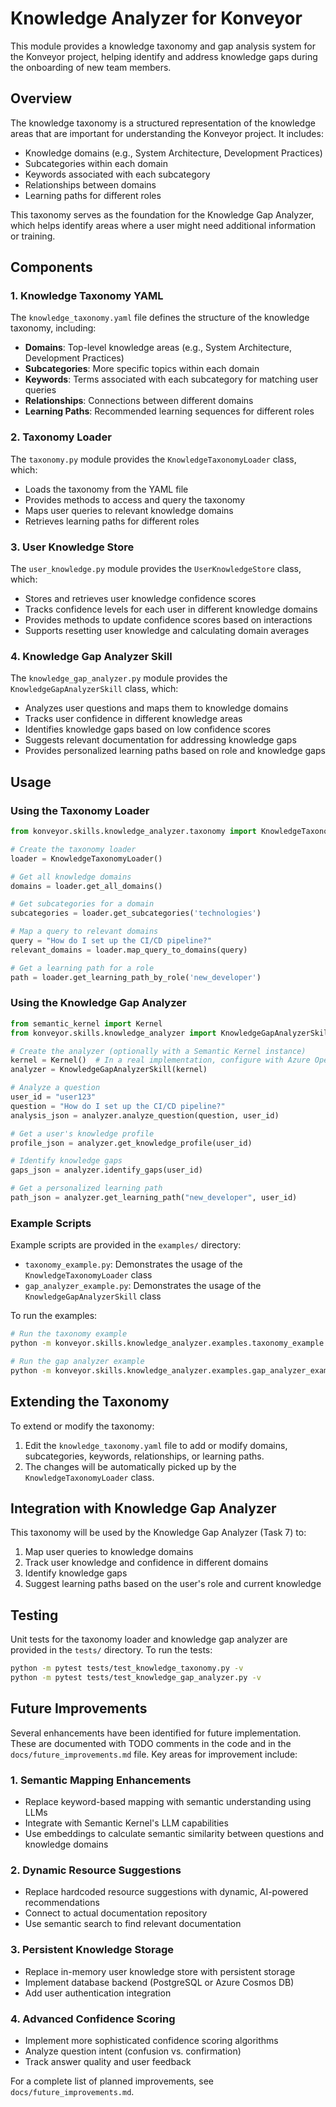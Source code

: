 # Knowledge Analyzer for Konveyor

This module provides a knowledge taxonomy and gap analysis system for the Konveyor project, helping identify and address knowledge gaps during the onboarding of new team members.

## Overview

The knowledge taxonomy is a structured representation of the knowledge areas that are important for understanding the Konveyor project. It includes:

- Knowledge domains (e.g., System Architecture, Development Practices)
- Subcategories within each domain
- Keywords associated with each subcategory
- Relationships between domains
- Learning paths for different roles

This taxonomy serves as the foundation for the Knowledge Gap Analyzer, which helps identify areas where a user might need additional information or training.

## Components

### 1. Knowledge Taxonomy YAML

The `knowledge_taxonomy.yaml` file defines the structure of the knowledge taxonomy, including:

- **Domains**: Top-level knowledge areas (e.g., System Architecture, Development Practices)
- **Subcategories**: More specific topics within each domain
- **Keywords**: Terms associated with each subcategory for matching user queries
- **Relationships**: Connections between different domains
- **Learning Paths**: Recommended learning sequences for different roles

### 2. Taxonomy Loader

The `taxonomy.py` module provides the `KnowledgeTaxonomyLoader` class, which:

- Loads the taxonomy from the YAML file
- Provides methods to access and query the taxonomy
- Maps user queries to relevant knowledge domains
- Retrieves learning paths for different roles

### 3. User Knowledge Store

The `user_knowledge.py` module provides the `UserKnowledgeStore` class, which:

- Stores and retrieves user knowledge confidence scores
- Tracks confidence levels for each user in different knowledge domains
- Provides methods to update confidence scores based on interactions
- Supports resetting user knowledge and calculating domain averages

### 4. Knowledge Gap Analyzer Skill

The `knowledge_gap_analyzer.py` module provides the `KnowledgeGapAnalyzerSkill` class, which:

- Analyzes user questions and maps them to knowledge domains
- Tracks user confidence in different knowledge areas
- Identifies knowledge gaps based on low confidence scores
- Suggests relevant documentation for addressing knowledge gaps
- Provides personalized learning paths based on role and knowledge gaps

## Usage

### Using the Taxonomy Loader

```python
from konveyor.skills.knowledge_analyzer.taxonomy import KnowledgeTaxonomyLoader

# Create the taxonomy loader
loader = KnowledgeTaxonomyLoader()

# Get all knowledge domains
domains = loader.get_all_domains()

# Get subcategories for a domain
subcategories = loader.get_subcategories('technologies')

# Map a query to relevant domains
query = "How do I set up the CI/CD pipeline?"
relevant_domains = loader.map_query_to_domains(query)

# Get a learning path for a role
path = loader.get_learning_path_by_role('new_developer')
```

### Using the Knowledge Gap Analyzer

```python
from semantic_kernel import Kernel
from konveyor.skills.knowledge_analyzer import KnowledgeGapAnalyzerSkill

# Create the analyzer (optionally with a Semantic Kernel instance)
kernel = Kernel()  # In a real implementation, configure with Azure OpenAI
analyzer = KnowledgeGapAnalyzerSkill(kernel)

# Analyze a question
user_id = "user123"
question = "How do I set up the CI/CD pipeline?"
analysis_json = analyzer.analyze_question(question, user_id)

# Get a user's knowledge profile
profile_json = analyzer.get_knowledge_profile(user_id)

# Identify knowledge gaps
gaps_json = analyzer.identify_gaps(user_id)

# Get a personalized learning path
path_json = analyzer.get_learning_path("new_developer", user_id)
```

### Example Scripts

Example scripts are provided in the `examples/` directory:

- `taxonomy_example.py`: Demonstrates the usage of the `KnowledgeTaxonomyLoader` class
- `gap_analyzer_example.py`: Demonstrates the usage of the `KnowledgeGapAnalyzerSkill` class

To run the examples:

```bash
# Run the taxonomy example
python -m konveyor.skills.knowledge_analyzer.examples.taxonomy_example

# Run the gap analyzer example
python -m konveyor.skills.knowledge_analyzer.examples.gap_analyzer_example
```

## Extending the Taxonomy

To extend or modify the taxonomy:

1. Edit the `knowledge_taxonomy.yaml` file to add or modify domains, subcategories, keywords, relationships, or learning paths.
2. The changes will be automatically picked up by the `KnowledgeTaxonomyLoader` class.

## Integration with Knowledge Gap Analyzer

This taxonomy will be used by the Knowledge Gap Analyzer (Task 7) to:

1. Map user queries to knowledge domains
2. Track user knowledge and confidence in different domains
3. Identify knowledge gaps
4. Suggest learning paths based on the user's role and current knowledge

## Testing

Unit tests for the taxonomy loader and knowledge gap analyzer are provided in the `tests/` directory. To run the tests:

```bash
python -m pytest tests/test_knowledge_taxonomy.py -v
python -m pytest tests/test_knowledge_gap_analyzer.py -v
```

## Future Improvements

Several enhancements have been identified for future implementation. These are documented with TODO comments in the code and in the `docs/future_improvements.md` file. Key areas for improvement include:

### 1. Semantic Mapping Enhancements
- Replace keyword-based mapping with semantic understanding using LLMs
- Integrate with Semantic Kernel's LLM capabilities
- Use embeddings to calculate semantic similarity between questions and knowledge domains

### 2. Dynamic Resource Suggestions
- Replace hardcoded resource suggestions with dynamic, AI-powered recommendations
- Connect to actual documentation repository
- Use semantic search to find relevant documentation

### 3. Persistent Knowledge Storage
- Replace in-memory user knowledge store with persistent storage
- Implement database backend (PostgreSQL or Azure Cosmos DB)
- Add user authentication integration

### 4. Advanced Confidence Scoring
- Implement more sophisticated confidence scoring algorithms
- Analyze question intent (confusion vs. confirmation)
- Track answer quality and user feedback

For a complete list of planned improvements, see `docs/future_improvements.md`.
